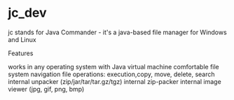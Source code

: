 # jc_dev

jc stands for Java Commander - it's a java-based file manager for Windows and Linux

Features

works in any operating system with Java virtual machine
comfortable file system navigation
file operations: execution,copy, move, delete, search
internal unpacker (zip/jar/tar/tar.gz/tgz)
internal zip-packer
internal image viewer (jpg, gif, png, bmp)
